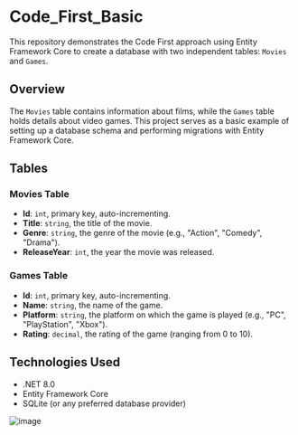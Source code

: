 # Code_First_Basic

This repository demonstrates the Code First approach using Entity Framework Core to create a database with two independent tables: `Movies` and `Games`.

## Overview

The `Movies` table contains information about films, while the `Games` table holds details about video games. This project serves as a basic example of setting up a database schema and performing migrations with Entity Framework Core.

## Tables

### Movies Table

- **Id**: `int`, primary key, auto-incrementing.
- **Title**: `string`, the title of the movie.
- **Genre**: `string`, the genre of the movie (e.g., "Action", "Comedy", "Drama").
- **ReleaseYear**: `int`, the year the movie was released.

### Games Table

- **Id**: `int`, primary key, auto-incrementing.
- **Name**: `string`, the name of the game.
- **Platform**: `string`, the platform on which the game is played (e.g., "PC", "PlayStation", "Xbox").
- **Rating**: `decimal`, the rating of the game (ranging from 0 to 10).

## Technologies Used

- .NET 8.0
- Entity Framework Core
- SQLite (or any preferred database provider)

![image](https://github.com/user-attachments/assets/51a70084-b7c4-4660-aa03-2c460c9784b8)

